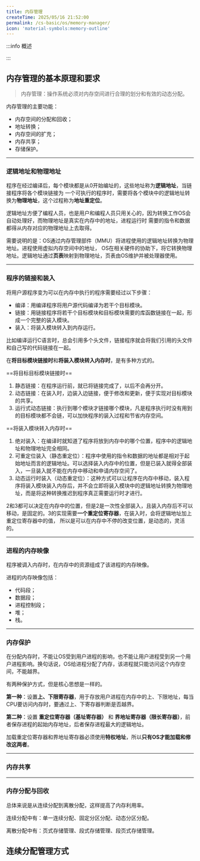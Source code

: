 ```yaml
---
title: 内存管理
createTime: 2025/05/16 21:52:00
permalink: /cs-basic/os/memory-manager/
icon: 'material-symbols:memory-outline'
---
```

:::info 概述

:::

## 内存管理的基本原理和要求

> 内存管理：操作系统必须对内存空间进行合理的划分和有效的动态分配。

内存管理的主要功能：
- 内存空间的分配和回收；
- 地址转换；
- 内存空间的扩充；
- 内存共享；
- 存储保护。

---
### 逻辑地址和物理地址
程序在经过编译后，每个模块都是从0开始编址的，这些地址称为**逻辑地址**，当链接程序将各个模块链接为
一个可执行的程序时，需要将各个模块中的逻辑地址转换为**物理地址**，这个过程称为**地址重定位**。

逻辑地址方便了编程人员，也是用户和编程人员只用关心的，因为转换工作OS会自动处理好，而物理地址是真实在内存中的地址，进程运行时
需要的指令和数据都得从内存对应的物理地址上去取得。

需要说明的是：OS通过内存管理部件（MMU）将进程使用的逻辑地址转换为物理地址。进程使用虚拟内存空间中的地址，
OS在相关硬件的协助下，将它转换物理地址。逻辑地址通过**页表**映射到物理地址，页表由OS维护并被处理器使用。

---
### 程序的链接和装入
将用户源程序变为可以在内存中执行的程序需要经过以下步骤：
- 编译：用编译程序将用户源代码编译为若干个目标模块。
- 链接：用链接程序将若干个目标模块和目标模块需要的库函数链接在一起，形成一个完整的装入模块。
- 装入：将装入模块转入到内存运行。

比如编译运行C语言时，总会引用多个头文件，链接程序就会将我们引用的头文件和自己写的代码链接在一起。

在**将目标模块链接时**和**将装入模块转入内存时**，是有多种方式的。

==将目标目标模块链接时==

1. 静态链接：在程序运行前，就已将链接完成了，以后不会再分开。
2. 动态链接：在装入时，边装入边链接，便于修改和更新，便于实现对目标模块的共享。
3. 运行式动态链接：执行到哪个模块才链接哪个模块，凡是程序执行时没有用到的目标模块都不会链，可以加快程序的装入过程和节省内存空间。

==将装入模块转入内存时==

1. 绝对装入：在编译时就知道了程序将放到内存中的哪个位置，程序中的逻辑地址和物理地址完全相同。
2. 可重定位装入（静态重定位）：程序中使用的指令和数据的地址都是相对于起始地址而言的逻辑地址。可以选择装入内存中的位置，但是已装入就得全部装入，一旦装入就不能在内存中移动和申请内存空间了。
3. 动态运行时装入（动态重定位）：这种方式可以让程序在内存中移动，装入程序将装入模块装入内存后，并不会立即将装入模块中的逻辑地址转换为物理地址，而是将这种转换推迟到程序真正需要运行时才进行。

2和3都可以决定在内存中的位置，但是2是一次性全部装入，且装入内存后不可以移动，是固定的。3的实现需要**一个重定位寄存器**，在装入时，会将逻辑地址加上重定位寄存器中的值，
所以是可以在内存中不停的改变位置，是动态的，灵活的。

---
### 进程的内存映像
程序被调入内存时，在内存中的资源组成了该进程的内存映像。

进程的内存映像包括：
- 代码段；
- 数据段；
- 进程控制段；
- 堆；
- 栈。

---
### 内存保护
在分配内存时，不能让OS受到用户进程的影响，也不能让用户进程受到另一个用户进程影响。换句话说，OS给进程分配了内存，该进程就只能访问这个内存空间，不能越界。

有两种保护方式，但是核心思想是一样的。

**第一种**：设置**上、下限寄存器**，用于存放用户进程在内存中的上、下限地址，每当CPU要访问内存时，要通过上、下寄存器判断是否越界。

**第二种**：设置 **重定位寄存器（基址寄存器）** 和 **界地址寄存器（限长寄存器）**，前者保存进程的起始内存地址，后者保存进程最大的逻辑地址。

加载重定位寄存器和界地址寄存器必须使用**特权地址**，所以**只有OS才能加载和修改这两者**。

---
### 内存共享

---
### 内存分配与回收
总体来说是从连续分配到离散分配，这样提高了内存利用率。

连续分配中有：单一连续分配、固定分区分配、动态分区分配。

离散分配中有：页式存储管理、段式存储管理、段页式存储管理。

## 连续分配管理方式